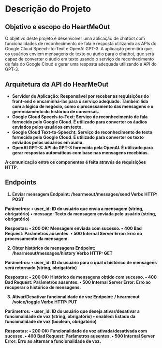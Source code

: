 <h1>Descrição do Projeto</h1>

<h2>Objetivo e escopo do HeartMeOut</h2>

O objetivo deste projeto é desenvolver uma aplicação de chatbot com funcionalidades de reconhecimento de fala e resposta utilizando as APIs do Google Cloud Speech-to-Text e OpenAI GPT-3.
A aplicação permitirá que os usuários enviem mensagens de texto ou áudio para o chatbot, que será capaz de converter o áudio em texto usando o serviço de reconhecimento de fala do Google
Cloud e gerar uma resposta adequada utilizando a API do GPT-3.

<h2>Arquitetura da API do HearMeOut</h2>

<ul>
  <li><b>Servidor de Aplicação:<b/> Responsável por receber as requisições do front-end e encaminhá-las para o serviço adequado. Também lida com a lógica de negócio, como o processamento das mensagens 
    e o gerenciamento do histórico de conversas.
  </li>
    
   <li>
    <b>Google Cloud Speech-to-Text:</b> Serviço de reconhecimento de fala fornecido pelo Google Cloud. É utilizado para converter os áudios enviados pelos usuários em texto.
  </li>
  
  <li>
    <b>Google Cloud Text-to-Speecht:</b> Serviço de reconhecimento de texto fornecido pelo Google Cloud. É utilizado para converter os texto enviados pelos usuários em audio.
  </li>
  
  <li>
    <b>OpenAI GPT-3:</b> API do GPT-3 fornecida pela OpenAI. É utilizado para gerar respostas automáticas com base nas mensagens recebidas.
  </li>

</ul>

A comunicação entre os componentes é feita através de requisições HTTP.


<h2>Endpoints</h2> 

1. Enviar mensagem
Endpoint: /hearmeout/messages/send
Verbo HTTP: POST

Parâmetros:
•	user_id: ID do usuário que envia a mensagem (string, obrigatório)
•	message: Texto da mensagem enviada pelo usuário (string, obrigatório)

Respostas:
•	200 OK: Mensagem enviada com sucesso.
•	400 Bad Request: Parâmetros ausentes.
•	500 Internal Server Error: Erro no processamento da mensagem.

2. Obter histórico de mensagens
Endpoint: /hearmeout/messages/history
Verbo HTTP: GET

Parâmetros:
•	user_id: ID do usuário para o qual o histórico de mensagens será retornado (string, obrigatório)

Respostas:
•	200 OK: Histórico de mensagens obtido com sucesso.
•	400 Bad Request: Parâmetros ausentes.
•	500 Internal Server Error: Erro ao recuperar o histórico de mensagens.

3. Ativar/Desativar funcionalidade de voz
Endpoint: / hearmeout /voice/toggle
Verbo HTTP: PUT

Parâmetros:
•	user_id: ID do usuário que deseja ativar/desativar a funcionalidade de voz (string, obrigatório)
•	enabled: Estado da funcionalidade de voz (boolean, obrigatório)

Respostas:
•	200 OK: Funcionalidade de voz ativada/desativada com sucesso.
•	400 Bad Request: Parâmetros ausentes.
•	500 Internal Server Error: Erro ao alternar a funcionalidade de voz.




